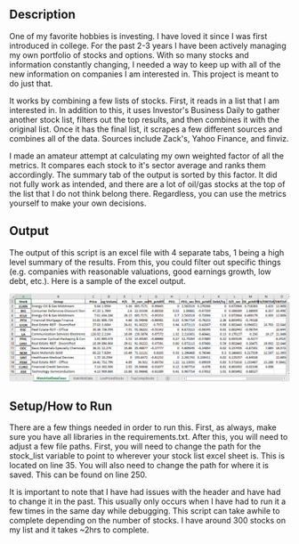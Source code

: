 ## Description
One of my favorite hobbies is investing. I have loved it since I was first introduced in college. For the past 2-3 years I have been actively managing my own portfolio of stocks and options. With so many stocks and information constantly changing, I needed a way to keep up with all of the new information on companies I am interested in. This project is meant to do just that.

It works by combining a few lists of stocks. First, it reads in a list that I am interested in. In addition to this, it uses Investor's Business Daily to gather another stock list, filters out the top results, and then combines it with the original list. Once it has the final list, it scrapes a few different sources and combines all of the data. Sources include Zack's, Yahoo Finance, and finviz.

I made an amateur attempt at calculating my own weighted factor of all the metrics. It compares each stock to it's sector average and ranks them accordingly. The summary tab of the output is sorted by this factor. It did not fully work as intended, and there are a lot of oil/gas stocks at the top of the list that I do not think belong there. Regardless, you can use the metrics yourself to make your own decisions.

## Output
The output of this script is an excel file with 4 separate tabs, 1 being a high level summary of the results. From this, you could filter out specific things (e.g. companies with reasonable valuations, good earnings growth, low debt, etc.). Here is a sample of the excel output.

![Stock Output](https://github.com/tficar/Portfolio/blob/master/StockDataScrape/Stock%20Output.PNG)

## Setup/How to Run
There are a few things needed in order to run this. First, as always, make sure you have all libraries in the requirements.txt. After this, you will need to adjust a few file paths. First, you will need to change the path for the stock_list variable to point to wherever your stock list excel sheet is. This is located on line 35. You will also need to change the path for where it is saved. This can be found on line 250.

It is important to note that I have had issues with the header and have had to change it in the past. This usually only occurs when I have had to run it a few times in the same day while debugging. This script can take awhile to complete depending on the number of stocks. I have around 300 stocks on my list and it takes ~2hrs to complete.
